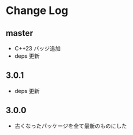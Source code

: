 # Change Log

## master

- C++23 バッジ追加
- deps 更新

## 3.0.1

- deps 更新

## 3.0.0

- 古くなったパッケージを全て最新のものにした
